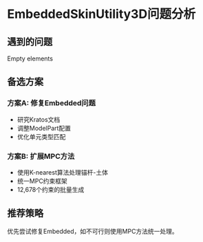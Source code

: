 # EmbeddedSkinUtility3D问题分析

## 遇到的问题
Empty elements

## 备选方案
### 方案A: 修复Embedded问题
- 研究Kratos文档
- 调整ModelPart配置
- 优化单元类型匹配

### 方案B: 扩展MPC方法  
- 使用K-nearest算法处理锚杆-土体
- 统一MPC约束框架
- 12,678个约束的批量生成

## 推荐策略
优先尝试修复Embedded，如不可行则使用MPC方法统一处理。
